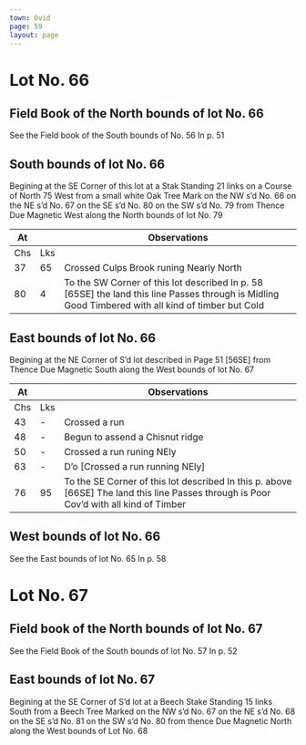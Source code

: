 ```yaml
---
town: Ovid
page: 59
layout: page
---
```


# Lot No. 66

## Field Book of the North bounds of lot No. 66
See the Field book of the South bounds of No. 56 In p. 51

## South bounds of lot No. 66
Begining at the SE Corner of this lot at a Stak Standing 21 links on a Course of North 75 West from a small white Oak Tree Mark on the NW s’d No. 66 on the NE s’d No. 67 on the SE s’d No. 80 on the SW s’d No. 79 from Thence Due Magnetic West along the North bounds of lot No. 79

| At |    | Observations |
| -- | -- | ------------ |
| Chs | Lks | |
37 | 65 | Crossed Culps Brook runing Nearly North
80 | 4 | To the SW Corner of this lot described In p. 58 [65SE] the land this line Passes through is Midling Good Timbered with all kind of timber but Cold

## East bounds of lot No. 66
Begining at the NE Corner of S’d lot described in Page 51 [56SE] from Thence Due Magnetic South along the West bounds of lot No. 67

| At |    | Observations |
| -- | -- | ------------ |
| Chs | Lks | |
43 | - | Crossed a run
48 | - | Begun to assend a Chisnut ridge
50 | - | Crossed a run runing NEly
63 | - | D’o [Crossed a run running NEly]
76 | 95 | To the SE Corner of this lot described In this p. above [66SE] The land this line Passes through is Poor Cov’d with all kind of Timber

## West bounds of lot No. 66
See the East bounds of lot No. 65 In p. 58

# Lot No. 67

## Field book of the North bounds of lot No. 67
See the Field Book of the South bounds of lot No. 57 In p. 52

## East bounds of lot No. 67
Begining at the SE Corner of S’d lot at a Beech Stake Standing 15 links South from a Beech Tree Marked on the NW s’d No. 67 on the NE s’d No. 68 on the SE s’d No. 81 on the SW s’d No. 80 from thence Due Magnetic North along the West bounds of Lot No. 68

